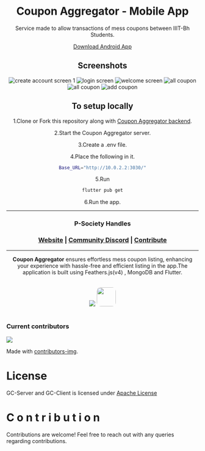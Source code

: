 <h1 align="center">
      Coupon Aggregator - Mobile App
	<br>
</h1>


<div align="center">
Service made to allow transactions of mess coupons between IIIT-Bh Students.

<a href="https://github.com/p-society/coupon-aggregator-client/releases/download/v1.0.3-alpha/app-armeabi-v7a-release.apk">Download Android App</a>

<h2>Screenshots</h2>

<img title="create account screen 1" alt="create account screen 1" src="https://github.com/neoandmatrix/coupon-aggregator-client/blob/main/screenshots/register_screen.png">

<img title="login" alt="login screen" src="https://github.com/neoandmatrix/coupon-aggregator-client/blob/main/screenshots/login.png">

<img title="welcome screen" alt="welcome screen" src="https://github.com/neoandmatrix/coupon-aggregator-client/blob/main/screenshots/welcome_screen.png">

<img title="all coupon view 1" alt="all coupon" src="https://github.com/neoandmatrix/coupon-aggregator-client/blob/main/screenshots/view_coupon_1.png">

<img title="all coupon view 2" alt="all coupon" src="https://github.com/neoandmatrix/coupon-aggregator-client/blob/main/screenshots/view_coupon_2.png">

<img title="add coupon" alt="add coupon" src="https://github.com/neoandmatrix/coupon-aggregator-client/blob/main/screenshots/add_coupon.png">


<h2>To setup locally</h2>

1.Clone or Fork this repository along with [Coupon Aggregator backend](https://github.com/p-society/coupon-aggregator-server).

2.Start the Coupon Aggregator server.

3.Create a .env file.

4.Place the following in it.
```bash
Base_URL="http://10.0.2.2:3030/"
```
5.Run
```bash
flutter pub get
```

6.Run the app.

---

<h3>P-Society Handles</h3>
<h3 align="center">
	<a href="https://dev-psoc.netlify.app/">Website</a>
	<span> | </span>
	<a href="https://discord.gg/UhmKJGMnan">Community Discord</a>
	<span> | </span>
	<a href="https://github.com/p-society/gc-server/blob/main/docs/CONTRIBUTING.md">Contribute</a>
</h3>

</div>

----------------------------------------
<div align="center">
  
**Coupon Aggregator** ensures effortless mess coupon listing, enhancing your experience with hassle-free and efficient listing in the app.The application is built using Feathers.js(v4) , MongoDB and Flutter.
</div>
<div align="center">
<br/>
<img src='https://skillicons.dev/icons?i=nodejs,mongodb,flutter' ></img>
<img src='https://github.com/p-society/raag/assets/119437069/5f30138e-fa76-4947-946e-603d2de1550f' width='50' height='50' style='border-radius: 10px;'>

</div>
<br/>


### Current contributors <a name="Current contributors"></a>

<a href="https://github.com/p-society/coupon-aggregator-client/graphs/contributors">
  <img src="https://contributors-img.web.app/image?repo=p-society/coupon-aggregator-client" />
</a>

Made with [contributors-img](https://contributors-img.web.app).

# License <a name="License"></a>

GC-Server and GC-Client is licensed under [Apache License](https://github.com/p-society/coupon-aggregator-client/blob/master/LICENSE)


# C o n t r i b u t i o n
Contributions are welcome! Feel free to reach out with any queries regarding contributions.
